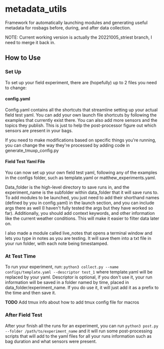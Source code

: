 # metadata_utils
Framework for automatically launching modules and generating useful metadata for rosbags before, during, and after data collection.

NOTE: Current working version is actually the 20221005_striest branch, I need to merge it back in.

## How to Use
### Set Up
To set up your field experiment, there are (hopefully) up to 2 files you need to change:

#### config.yaml
Config.yaml contains all the shortcuts that streamline setting up your actual field test yaml. You can add your own launch file shortcuts by following the examples that currently exist there.
You can also add more sensors and the topics they publish. This is just to help the post-processor figure out which sensors are present in your bags.

If you need to make modifications based on specific things you're running, you can change the way they're processed by adding code in generate_tmuxp_config.py

#### Field Test Yaml File
You can now set up your own field test yaml, following any of the examples in the configs folder, such as template.yaml or matthew_experiments.yaml. 

Data_folder is the high-level directory to save runs in, and the experiment_name is the subfolder within data_folder that it will save runs to. To add modules to be launched, you just need to add their shorthand names (defined by you in config.yaml) in the launch section, and you can include args there as well (I haven't fully tested the args but they have worked so far). Additionally, you should add context keywords, and other information like the current weather conditions. This will make it easier to filter data later on.

I also made a module called live_notes that opens a terminal window and lets you type in notes as you are testing. It will save them into a txt file in your run folder, with each note being timestamped.

### At Test Time
To run your experiment, run: 
`python3 collect.py --name configs/template.yaml --descriptor test_1`
where template.yaml will be replaced by your yaml. Descriptor is optional, if you don't use it, your run information will be saved in a folder named by time, placed in data_folder/experiment_name. If you do use it, it will just add it as a prefix to the time and then save it.

**TODO** Add tmux info about how to add tmux config file for macros

### After Field Test
After your finish all the runs for an experiment, you can run `python3 post.py --folder /path/to/experiment_name` and it will run some post-processing scripts that will add to the yaml files for all your runs information such as bag duration and what sensors were present.
